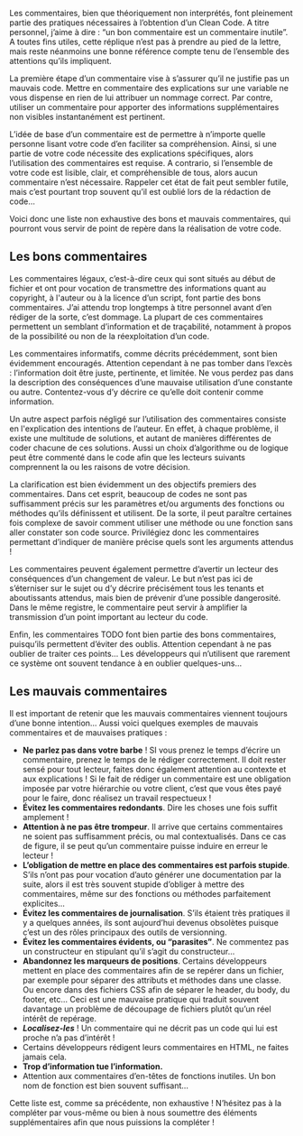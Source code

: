 Les commentaires, bien que théoriquement non interprétés, font pleinement partie des pratiques nécessaires à l’obtention d’un Clean Code. A titre personnel, j’aime à dire : “un bon commentaire est un commentaire inutile”. A toutes fins utiles, cette réplique n’est pas à prendre au pied de la lettre, mais reste néanmoins une bonne référence compte tenu de l’ensemble des attentions qu’ils impliquent.

La première étape d’un commentaire vise à s’assurer qu’il ne justifie pas un mauvais code. Mettre en commentaire des explications sur une variable ne vous dispense en rien de lui attribuer un nommage correct. Par contre, utiliser un commentaire pour apporter des informations supplémentaires non visibles instantanément est pertinent.

L’idée de base d’un commentaire est de permettre à n’importe quelle personne lisant votre code d’en faciliter sa compréhension. Ainsi, si une partie de votre code nécessite des explications spécifiques, alors l’utilisation des commentaires est requise. A contrario, si l’ensemble de votre code est lisible, clair, et compréhensible de tous, alors aucun commentaire n’est nécessaire. Rappeler cet état de fait peut sembler futile, mais c’est pourtant trop souvent qu’il est oublié lors de la rédaction de code…

Voici donc une liste non exhaustive des bons et mauvais commentaires, qui pourront vous servir de point de repère dans la réalisation de votre code.

## Les bons commentaires

Les commentaires légaux, c’est-à-dire ceux qui sont situés au début de fichier et ont pour vocation de transmettre des informations quant au copyright, à l'auteur ou à la licence d’un script, font partie des bons commentaires. J’ai attendu trop longtemps à titre personnel avant d’en rédiger de la sorte, c’est dommage. La plupart de ces commentaires permettent un semblant d’information et de traçabilité, notamment à propos de la possibilité ou non de la réexploitation d’un code.

Les commentaires informatifs, comme décrits précédemment, sont bien évidemment encouragés. Attention cependant à ne pas tomber dans l’excès : l’information doit être juste, pertinente, et limitée. Ne vous perdez pas dans la description des conséquences d’une mauvaise utilisation d’une constante ou autre. Contentez-vous d’y décrire ce qu’elle doit contenir comme information.

Un autre aspect parfois négligé sur l’utilisation des commentaires consiste en l'explication des intentions de l’auteur. En effet, à chaque problème, il existe une multitude de solutions, et autant de manières différentes de coder chacune de ces solutions. Aussi un choix d’algorithme ou de logique peut être commenté dans le code afin que les lecteurs suivants comprennent la ou les raisons de votre décision.

La clarification est bien évidemment un des objectifs premiers des commentaires. Dans cet esprit, beaucoup de codes ne sont pas suffisamment précis sur les paramètres et/ou arguments des fonctions ou méthodes qu’ils définissent et utilisent. De la sorte, il peut paraître certaines fois complexe de savoir comment utiliser une méthode ou une fonction sans aller constater son code source. Privilégiez donc les commentaires permettant d’indiquer de manière précise quels sont les arguments attendus !

Les commentaires peuvent également permettre d’avertir un lecteur des conséquences d’un changement de valeur. Le but n’est pas ici de s’éterniser sur le sujet ou d’y décrire précisément tous les tenants et aboutissants attendus, mais bien de prévenir d’une possible dangerosité. Dans le même registre, le commentaire peut servir à amplifier la transmission d’un point important au lecteur du code.

Enfin, les commentaires TODO font bien partie des bons commentaires, puisqu’ils permettent d’éviter des oublis. Attention cependant à ne pas oublier de traiter ces points… Les développeurs qui n’utilisent que rarement ce système ont souvent tendance à en oublier quelques-uns…

## Les mauvais commentaires

Il est important de retenir que les mauvais commentaires viennent toujours d’une bonne intention… Aussi voici quelques exemples de mauvais commentaires et de mauvaises pratiques : 

- **Ne parlez pas dans votre barbe** ! SI vous prenez le temps d’écrire un commentaire, prenez le temps de le rédiger correctement. Il doit rester sensé pour tout lecteur, faites donc également attention au contexte et aux explications ! Si le fait de rédiger un commentaire est une obligation imposée par votre hiérarchie ou votre client, c’est que vous êtes payé pour le faire, donc réalisez un travail respectueux !
- **Évitez les commentaires redondants**. Dire les choses une fois suffit amplement !
- **Attention à ne pas être trompeur**. Il arrive que certains commentaires ne soient pas suffisamment précis, ou mal contextualisés. Dans ce cas de figure, il se peut qu’un commentaire puisse induire en erreur le lecteur !
- **L’obligation de mettre en place des commentaires est parfois stupide**. S’ils n’ont pas pour vocation d’auto générer une documentation par la suite, alors il est très souvent stupide d’obliger à mettre des commentaires, même sur des fonctions ou méthodes parfaitement explicites…
- **Évitez les commentaires de journalisation**. S’ils étaient très pratiques il y a quelques années, ils sont aujourd’hui devenus obsolètes puisque c’est un des rôles principaux des outils de versionning.
- **Évitez les commentaires évidents, ou “parasites”**. Ne commentez pas un constructeur en stipulant qu’il s’agit du constructeur…
- **Abandonnez les marqueurs de positions**. Certains développeurs mettent en place des commentaires afin de se repérer dans un fichier, par exemple pour séparer des attributs et méthodes dans une classe. Ou encore dans des fichiers CSS afin de séparer le header, du body, du footer, etc… Ceci est une mauvaise pratique qui traduit souvent davantage un problème de découpage de fichiers plutôt qu’un réel intérêt de repérage.
- ***Localisez-les*** ! Un commentaire qui ne décrit pas un code qui lui est proche n’a pas d’intérêt !
- Certains développeurs rédigent leurs commentaires en HTML, ne faites jamais cela.
- **Trop d’information tue l’information.**
- Attention aux commentaires d’en-têtes de fonctions inutiles. Un bon nom de fonction est bien souvent suffisant…

Cette liste est, comme sa précédente, non exhaustive ! N’hésitez pas à la compléter par vous-même ou bien à nous soumettre des éléments supplémentaires afin que nous puissions la compléter !
